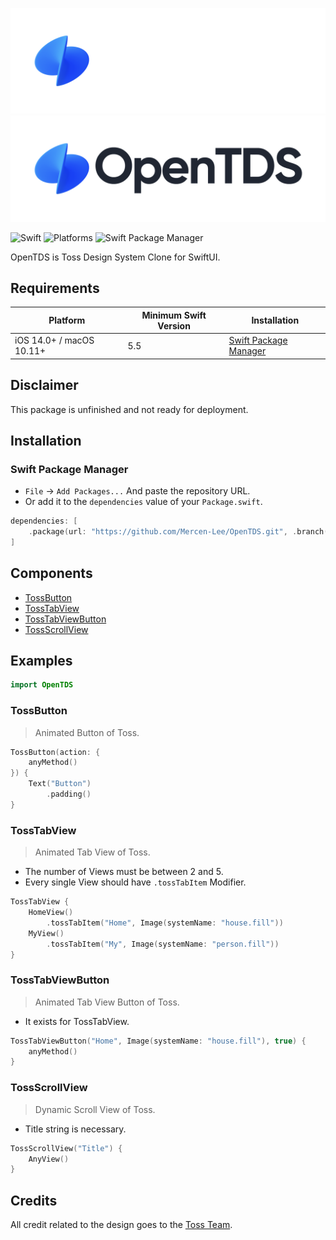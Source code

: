 ![OpenTDS](https://raw.githubusercontent.com/Mercen-Lee/OpenTDS/main/Resources/OpenTDSLogoDark.png#gh-dark-mode-only)
![OpenTDS](https://raw.githubusercontent.com/Mercen-Lee/OpenTDS/main/Resources/OpenTDSLogoLight.png#gh-light-mode-only)

![Swift](https://img.shields.io/badge/Swift-5.5_5.6_5.7_5.8-Orange?style=flat-square)
![Platforms](https://img.shields.io/badge/Platforms-macOS_iOS-yellowgreen?style=flat-square)
![Swift Package Manager](https://img.shields.io/badge/Swift_Package_Manager-compatible-orange?style=flat-square)

OpenTDS is Toss Design System Clone for SwiftUI.

## Requirements
| Platform | Minimum Swift Version | Installation |
| --- | --- | --- |
| iOS 14.0+ / macOS 10.11+ | 5.5 | [Swift Package Manager](#swift-package-manager) |

## Disclaimer
This package is unfinished and not ready for deployment.

## Installation
### Swift Package Manager
- `File` -> `Add Packages...` And paste the repository URL.
- Or add it to the `dependencies` value of your `Package.swift`.
```swift
dependencies: [
    .package(url: "https://github.com/Mercen-Lee/OpenTDS.git", .branch("main"))
]
```

## Components
- [TossButton](#tossbutton)
- [TossTabView](#tosstabview)
- [TossTabViewButton](#tosstabviewbutton)
- [TossScrollView](#tossscrollview)
  
## Examples
```swift
import OpenTDS
```

### TossButton
> Animated Button of Toss.
```swift
TossButton(action: {
    anyMethod()
}) {
    Text("Button")
        .padding()
}
```

### TossTabView
> Animated Tab View of Toss.
- The number of Views must be between 2 and 5.
- Every single View should have `.tossTabItem` Modifier.
```swift
TossTabView {
    HomeView()
        .tossTabItem("Home", Image(systemName: "house.fill"))
    MyView()
        .tossTabItem("My", Image(systemName: "person.fill"))
}
```

### TossTabViewButton
> Animated Tab View Button of Toss.
- It exists for TossTabView.
```swift
TossTabViewButton("Home", Image(systemName: "house.fill"), true) {
    anyMethod()
}
```

### TossScrollView
> Dynamic Scroll View of Toss.
- Title string is necessary.
```swift
TossScrollView("Title") {
    AnyView()
}
```

## Credits
All credit related to the design goes to the [Toss Team](https://toss.im/team).
